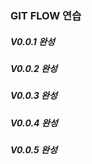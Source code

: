 ### GIT FLOW 연습


##### V0.0.1 완성

##### V0.0.2 완성

##### V0.0.3 완성

##### V0.0.4 완성


##### V0.0.5 완성
